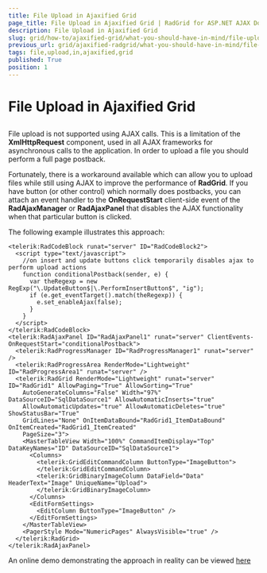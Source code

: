 ```yaml
---
title: File Upload in Ajaxified Grid
page_title: File Upload in Ajaxified Grid | RadGrid for ASP.NET AJAX Documentation
description: File Upload in Ajaxified Grid
slug: grid/how-to/ajaxified-grid/what-you-should-have-in-mind/file-upload-in-ajaxified-grid
previous_url: grid/ajaxified-radgrid/what-you-should-have-in-mind/file-upload-in-ajaxified-grid
tags: file,upload,in,ajaxified,grid
published: True
position: 1
---
```


# File Upload in Ajaxified Grid



##

File upload is not supported using AJAX calls. This is a limitation of the **XmlHttpRequest** component, used in all AJAX frameworks for asynchronous calls to the application. In order to upload a file you should perform a full page postback.

Fortunately, there is a workaround available which can allow you to upload files while still using AJAX to improve the performance of **RadGrid**. If you have button (or other control) which normally does postbacks, you can attach an event handler to the **OnRequestStart** client-side event of the **RadAjaxManager** or **RadAjaxPanel** that disables the AJAX functionality when that particular button is clicked.

The following example illustrates this approach:

````ASP.NET
<telerik:RadCodeBlock runat="server" ID="RadCodeBlock2">
  <script type="text/javascript">
    //on insert and update buttons click temporarily disables ajax to perform upload actions
    function conditionalPostback(sender, e) {
      var theRegexp = new RegExp("\.UpdateButton$|\.PerformInsertButton$", "ig");
      if (e.get_eventTarget().match(theRegexp)) {
        e.set_enableAjax(false);
      }
    }
  </script>
</telerik:RadCodeBlock>
<telerik:RadAjaxPanel ID="RadAjaxPanel1" runat="server" ClientEvents-OnRequestStart="conditionalPostback">
  <telerik:RadProgressManager ID="RadProgressManager1" runat="server" />
  <telerik:RadProgressArea RenderMode="Lightweight" ID="RadProgressArea1" runat="server" />
  <telerik:RadGrid RenderMode="Lightweight" runat="server" ID="RadGrid1" AllowPaging="True" AllowSorting="True"
    AutoGenerateColumns="False" Width="97%" DataSourceID="SqlDataSource1" AllowAutomaticInserts="true"
    AllowAutomaticUpdates="true" AllowAutomaticDeletes="true" ShowStatusBar="True"
    GridLines="None" OnItemDataBound="RadGrid1_ItemDataBound" OnItemCreated="RadGrid1_ItemCreated"
    PageSize="3">
    <MasterTableView Width="100%" CommandItemDisplay="Top" DataKeyNames="ID" DataSourceID="SqlDataSource1">
      <Columns>
        <telerik:GridEditCommandColumn ButtonType="ImageButton">
        </telerik:GridEditCommandColumn>
        <telerik:GridBinaryImageColumn DataField="Data" HeaderText="Image" UniqueName="Upload">
        </telerik:GridBinaryImageColumn>
      </Columns>
      <EditFormSettings>
        <EditColumn ButtonType="ImageButton" />
      </EditFormSettings>
    </MasterTableView>
    <PagerStyle Mode="NumericPages" AlwaysVisible="true" />
  </telerik:RadGrid>
</telerik:RadAjaxPanel>
````



An online demo demonstrating the approach in reality can be viewed [ here](http://demos.telerik.com/aspnet-ajax/Controls/Examples/Integration/RadUploadInAjaxifiedGrid/DefaultCS.aspx?product=grid)
